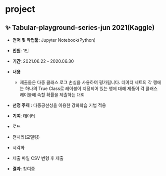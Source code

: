 # project

## ✨ **Tabular-playground-series-jun 2021(Kaggle)**  
- **언어 및 작업툴**: Jupyter Notebook(Python)
- **인원**: 1인  
- **기간**: 2021.06.22 - 2020.06.30  
- **내용**
  - 제출물은 다중 클래스 로그 손실을 사용하여 평가됩니다. 데이터 세트의 각 행에는 하나의 True Class로 레이블이 지정되어 있는 행에 대해 제품이 각 클래스 레이블에 속할 확률을 제출하는 대회   

- **선정 주제** : 다중공선성을 이용한 강화학습 기법 적용

- **기여**: 데이터 
- 로드 
- 전처리(모델링)
- 시각화
- 제출 파일 CSV 변형 후 제출  

- **결과**: 참여중

<br>
